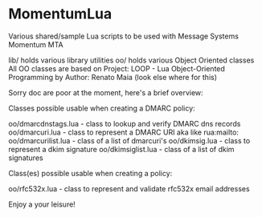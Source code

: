 MomentumLua
===========

Various shared/sample Lua scripts to be used with Message Systems Momentum MTA

lib/ holds various library utilities
oo/ holds various Object Oriented classes
All OO classes are based on Project: LOOP - Lua Object-Oriented Programming by Author: Renato Maia (look else where for this)

Sorry doc are poor at the moment, here's a brief overview:

Classes possible usable when creating a DMARC policy:

oo/dmarcdnstags.lua  - class to lookup and verify DMARC dns records
oo/dmarcuri.lua      - class to represent a DMARC URI aka like rua:mailto:<email>
oo/dmarcurilist.lua  - class of a list of dmarcuri's
oo/dkimsig.lua       - class to represent a dkim signature
oo/dkimsiglist.lua   - class of a list of dkim signatures

Class(es) possible usable when creating a policy:

oo/rfc532x.lua       - class to represent and validate rfc532x email addresses

Enjoy a your leisure!
